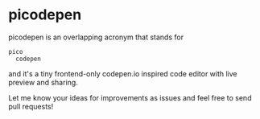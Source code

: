 # picodepen

picodepen is an overlapping acronym that stands for

    pico
      codepen

and it's a tiny frontend-only codepen.io inspired code editor with live preview and sharing.

Let me know your ideas for improvements as issues and feel free to send pull requests!
